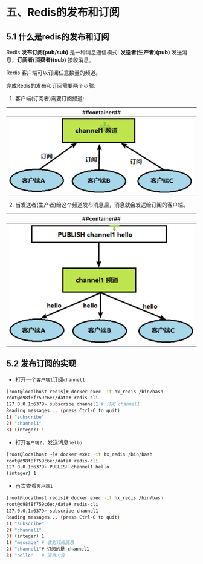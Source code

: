 # 五、Redis的发布和订阅
## 5.1 什么是redis的发布和订阅
Redis **发布订阅(pub/sub)** 是一种消息通信模式: **发送者(生产者)(pub)** 发送消息，**订阅者(消费者)(sub)** 接收消息。

Redis 客户端可以订阅任意数量的频道。

完成Redis的发布和订阅需要两个步骤:

1. 客户端(订阅者)需要订阅频道:

| ##container## |
|:--:|
|![Clip_2024-04-29_15-12-43.png ##w600##](./Clip_2024-04-29_15-12-43.png)|

2. 当发送者(生产者)给这个频道发布消息后，消息就会发送给订阅的客户端。

| ##container## |
|:--:|
|![Clip_2024-04-29_15-13-31.png ##w600##](./Clip_2024-04-29_15-13-31.png)|

## 5.2 发布订阅的实现
- 打开一个`客户端1`订阅`channel1`

```bash
[root@localhost redis]# docker exec -it hx_redis /bin/bash
root@d98f8f759c6e:/data# redis-cli
127.0.0.1:6379> subscribe channel1 # 订阅 channel1
Reading messages... (press Ctrl-C to quit)
1) "subscribe"
2) "channel1"
3) (integer) 1
```

- 打开`客户端2`，发送消息`hello`

```bash
[root@localhost ~]# docker exec -it hx_redis /bin/bash
root@d98f8f759c6e:/data# redis-cli
127.0.0.1:6379> PUBLISH channel1 hello
(integer) 1
```

- 再次查看`客户端1`

```bash
[root@localhost redis]# docker exec -it hx_redis /bin/bash
root@d98f8f759c6e:/data# redis-cli
127.0.0.1:6379> subscribe channel1
Reading messages... (press Ctrl-C to quit)
1) "subscribe"
2) "channel1"
3) (integer) 1
1) "message" # 收到订阅消息
2) "channel1"# 订阅的是 channel1
3) "hello"   # 消息内容
```
